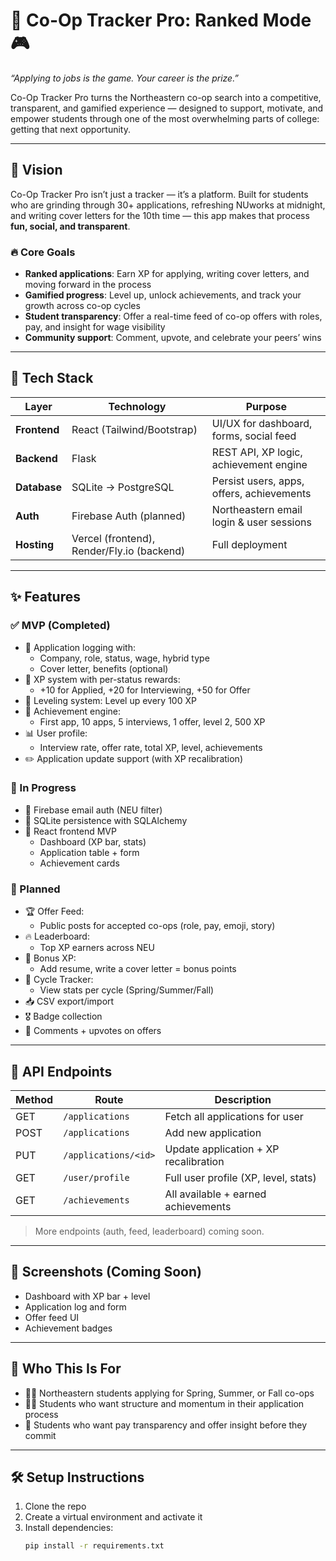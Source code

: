 # 🧠 Co-Op Tracker Pro: Ranked Mode 🎮

_“Applying to jobs is the game. Your career is the prize.”_

Co-Op Tracker Pro turns the Northeastern co-op search into a competitive, transparent, and gamified experience — designed to support, motivate, and empower students through one of the most overwhelming parts of college: getting that next opportunity.

---

## 🚀 Vision

Co-Op Tracker Pro isn’t just a tracker — it’s a platform. Built for students who are grinding through 30+ applications, refreshing NUworks at midnight, and writing cover letters for the 10th time — this app makes that process **fun, social, and transparent**.

### 🔥 Core Goals

- **Ranked applications**: Earn XP for applying, writing cover letters, and moving forward in the process
- **Gamified progress**: Level up, unlock achievements, and track your growth across co-op cycles
- **Student transparency**: Offer a real-time feed of co-op offers with roles, pay, and insight for wage visibility
- **Community support**: Comment, upvote, and celebrate your peers’ wins

---

## 🧱 Tech Stack

| Layer        | Technology              | Purpose                                  |
|--------------|--------------------------|------------------------------------------|
| **Frontend** | React (Tailwind/Bootstrap) | UI/UX for dashboard, forms, social feed  |
| **Backend**  | Flask                    | REST API, XP logic, achievement engine   |
| **Database** | SQLite → PostgreSQL      | Persist users, apps, offers, achievements |
| **Auth**     | Firebase Auth (planned)  | Northeastern email login & user sessions |
| **Hosting**  | Vercel (frontend), Render/Fly.io (backend) | Full deployment |

---

## ✨ Features

### ✅ MVP (Completed)
- 🔁 Application logging with:
  - Company, role, status, wage, hybrid type
  - Cover letter, benefits (optional)
- 🧠 XP system with per-status rewards:
  - +10 for Applied, +20 for Interviewing, +50 for Offer
- 🧗 Leveling system: Level up every 100 XP
- 🏅 Achievement engine:
  - First app, 10 apps, 5 interviews, 1 offer, level 2, 500 XP
- 📊 User profile:
  - Interview rate, offer rate, total XP, level, achievements
- ✏️ Application update support (with XP recalibration)

### 🧪 In Progress
- 🔐 Firebase email auth (NEU filter)
- 🧾 SQLite persistence with SQLAlchemy
- 🎨 React frontend MVP
  - Dashboard (XP bar, stats)
  - Application table + form
  - Achievement cards

### 🔮 Planned
- 🏆 Offer Feed:
  - Public posts for accepted co-ops (role, pay, emoji, story)
- 🔥 Leaderboard:
  - Top XP earners across NEU
- 💌 Bonus XP:
  - Add resume, write a cover letter = bonus points
- 🧭 Cycle Tracker:
  - View stats per cycle (Spring/Summer/Fall)
- 📥 CSV export/import
- 🎖 Badge collection
- 💬 Comments + upvotes on offers

---

## 🧪 API Endpoints

| Method | Route                        | Description                                 |
|--------|-----------------------------|---------------------------------------------|
| GET    | `/applications`             | Fetch all applications for user             |
| POST   | `/applications`             | Add new application                         |
| PUT    | `/applications/<id>`        | Update application + XP recalibration       |
| GET    | `/user/profile`             | Full user profile (XP, level, stats)        |
| GET    | `/achievements`             | All available + earned achievements         |

> More endpoints (auth, feed, leaderboard) coming soon.

---

## 📸 Screenshots (Coming Soon)

- Dashboard with XP bar + level
- Application log and form
- Offer feed UI
- Achievement badges

---

## 🧠 Who This Is For

- 🧑‍🎓 Northeastern students applying for Spring, Summer, or Fall co-ops  
- 🧑‍💻 Students who want structure and momentum in their application process  
- 💸 Students who want pay transparency and offer insight before they commit

---

## 🛠 Setup Instructions

1. Clone the repo  
2. Create a virtual environment and activate it  
3. Install dependencies:
   ```bash
   pip install -r requirements.txt

